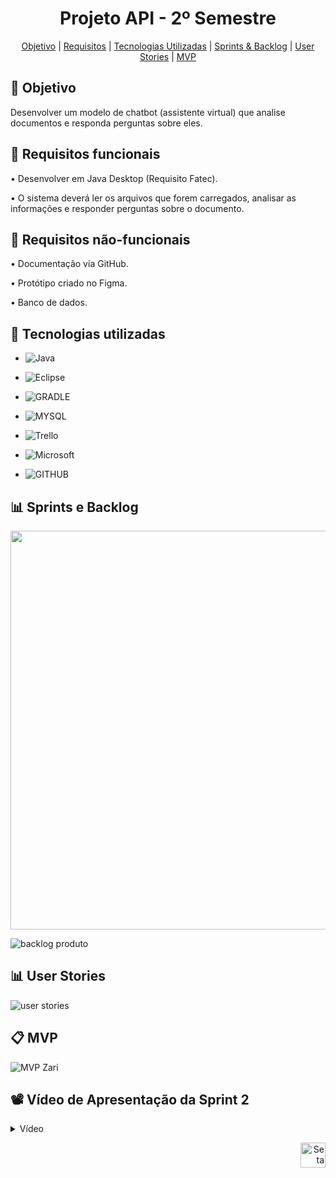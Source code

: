 <span id="topo">
<h1 align="center"> Projeto API - 2º Semestre </h1>

<p align="center">
    <a href="#objetivo">Objetivo</a>  |  
    <a href="#requisitos">Requisitos</a>  |    
    <a href="#tecnologias">Tecnologias Utilizadas</a>  |  
    <a href="#sprints">Sprints & Backlog</a>  |
    <a href="#user">User Stories</a>  |
    <a href="#MVP">MVP</a>
</p>

<span id="objetivo">

## 🎯 Objetivo
 Desenvolver um modelo de chatbot (assistente virtual) que analise documentos e responda perguntas sobre eles.

<span id="requisitos">

 ## 📍 Requisitos funcionais
•	Desenvolver em Java Desktop (Requisito Fatec).

•	O sistema deverá ler os arquivos que forem carregados, analisar as informações e responder perguntas sobre o documento.


## 📍 Requisitos não-funcionais
•	Documentação via GitHub.

•	Protótipo criado no Figma.

•	Banco de dados.

<span id="tecnologias">

## 🔧 Tecnologias utilizadas
- ![Java](https://img.shields.io/badge/java-%23ED8B00.svg?style=for-the-badge&logo=openjdk&logoColor=white)

- ![Eclipse](https://img.shields.io/badge/Eclipse-2C2255?style=for-the-badge&logo=eclipse&logoColor=white)

- ![GRADLE](https://img.shields.io/badge/gradle-02303A?style=for-the-badge&logo=gradle&logoColor=white)

- ![MYSQL](https://img.shields.io/badge/MySQL-005C84?style=for-the-badge&logo=mysql&logoColor=white)

- ![Trello](https://img.shields.io/badge/Trello-%23026AA7.svg?style=for-the-badge&logo=Trello&logoColor=white)

- ![Microsoft](https://img.shields.io/badge/Microsoft_Office-D83B01?style=for-the-badge&logo=microsoft-office&logoColor=white)

- ![GITHUB](https://img.shields.io/badge/GitHub-100000?style=for-the-badge&logo=github&logoColor=white)

<span id="sprints">

  ## 📊 Sprints e Backlog
<img src="https://github.com/mluizaguedes/Projeto-de-API-2-Semestre/assets/126245947/7964fd9d-3024-4712-880f-6c3dbbe97699" width="638">

![backlog produto](https://github.com/Equipe-Meta-Code/Zari-documentation/assets/126245947/65e26f5b-b9b3-4f27-a0f9-d87470cabfa1)



<span id="user">

## 📊 User Stories
![user stories](https://github.com/Equipe-Meta-Code/Zari-documentation/assets/126245947/d1f7047f-c34d-4308-8868-71eb43fae500)


<span id="MVP">
 
## 📋 MVP
![MVP Zari](https://github.com/Equipe-Meta-Code/Zari-documentation/assets/127700485/b32588ea-9a4d-4e2e-bf71-98a56a561806)


## 📽️ Vídeo de Apresentação da Sprint 2

<details>
   <summary>Vídeo</summary>
    <div align="center">
        
https://github.com/Equipe-Meta-Code/Zari-documentation/assets/126246097/f7873238-edb7-47d1-a308-390266382b46

    </div>
</details>

<p align="right">
  <a href="#topo">
    <img src="https://user-images.githubusercontent.com/123789443/270016279-157e5646-66d0-4178-9073-5faf685620ba.png" alt="Seta para cima" width="40">
  </a>
</p>





